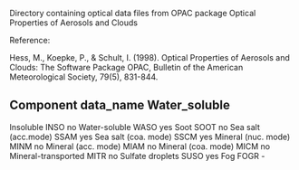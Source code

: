 Directory containing optical data files from OPAC package
Optical Properties of Aerosols and Clouds

Reference:

Hess, M., Koepke, P., & Schult, I. (1998). Optical Properties of Aerosols and Clouds: The Software Package OPAC, Bulletin of the American Meteorological Society, 79(5), 831-844.



Component 		data_name    	Water_soluble
----------------------------------------------------
Insoluble 		INSO		no
Water-soluble 		WASO		yes
Soot			SOOT		no
Sea salt (acc.mode)	SSAM		yes
Sea salt (coa. mode) 	SSCM		yes
Mineral (nuc. mode) 	MINM		no
Mineral (acc. mode)	MIAM		no
Mineral (coa. mode)	MICM		no
Mineral-transported	MITR		no
Sulfate droplets	SUSO		yes
Fog			FOGR		-


